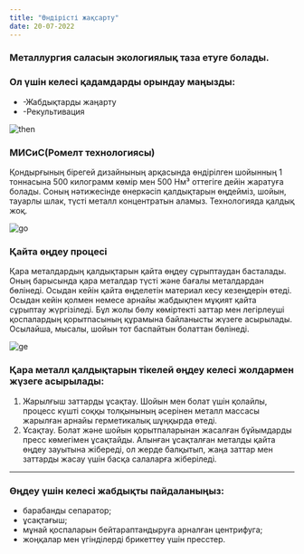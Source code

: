 ```yaml
---
title: "Өндірісті жақсарту"
date: 20-07-2022
---
```


### Металлургия саласын экологиялық таза етуге болады. 
### Ол үшін келесі қадамдарды орындау маңызды:
- -Жабдықтарды жаңарту
- -Рекультивация

![then](http://eco-cntr.ru/uploads/images/content/9f91a06ebf9e73d10033aa7fad61ca11.jpg)

### МИСиС(Ромелт технологиясы)
Қондырғының бірегей дизайнының арқасында өндірілген шойынның 1 тоннасына 500 килограмм көмір мен 500 Нм³ оттегіге дейін жаратуға болады. Соның нәтижесінде өнеркәсіп қалдықтарын өңдейміз, шойын, тауарлы шлак, түсті металл концентратын аламыз. Технологияда қалдық жоқ.

![go](https://misis.ru/files/8220/%D1%81%D1%85%D0%B5%D0%BC%D0%B0%20%D1%80%D0%B0%D0%B1%D0%BE%D1%82%D1%8B%20%D0%BF%D0%B5%D1%87%D0%B8_picture.jpg)

### Қайта өңдеу процесі
Қара металдардың қалдықтарын қайта өңдеу сұрыптаудан басталады. Оның барысында қара металдар түсті және бағалы металдардан бөлінеді. Осыдан кейін қайта өңделетін материал кесу кезеңдерін өтеді. Осыдан кейін қолмен немесе арнайы жабдықпен мұқият қайта сұрыптау жүргізіледі. Бұл жолы бөлу көміртекті заттар мен легірлеуші қоспалардың қорытпасының құрамына байланысты жүзеге асырылады. Осылайша, мысалы, шойын тот баспайтын болаттан бөлінеді.

![ge](https://metalloloma-priem.spb.ru/wp-content/uploads/2015/02/lom-chuguna-v-sankt-peterburge.jpg)

### Қара металл қалдықтарын тікелей өңдеу келесі жолдармен жүзеге асырылады:
1. Жарылғыш заттарды ұсақтау. Шойын мен болат үшін қолайлы, процесс күшті соққы толқынының әсерінен металл массасы жарылған арнайы герметикалық шұңқырда өтеді.
2. Ұсақтау. Болат және шойын қорытпаларынан жасалған бұйымдарды пресс көмегімен ұсақтайды. Алынған ұсақталған металды қайта өңдеу зауытына жібереді, ол жерде балқытып, жаңа заттар мен заттарды жасау үшін басқа салаларға жіберіледі.

---

### Өңдеу үшін келесі жабдықты пайдаланыңыз:
-	барабанды сепаратор;
-	ұсақтағыш;
-	мұнай қоспаларын бейтараптандыруға арналған центрифуга;
-	жоңқалар мен үгінділерді брикеттеу үшін пресстер.


